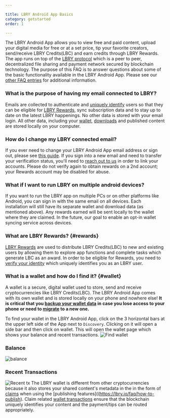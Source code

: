 ```yaml
---

title: LBRY Android App Basics
category: getstarted
order: 1

---
```


The LBRY Android App allows you to view free and paid content, upload your digital media for free or at a set price, tip your 
favorite creators, send/receive LBRY Credits(LBC) and earn credits through LBRY Rewards. The app runs on top of the 
[LBRY protocol](https://lbry.io/faq/what-is-lbry) which is a peer to peer, decentralized file sharing and payment 
network secured by blockchain technology. 
The purpose of this FAQ is to answer questions about some of the basic functionality available in the LBRY Android App. 
Please see our [other FAQ entries](https://lbry.io/faq) for additional information.

### What is the purpose of having my email connected to LBRY?

Emails are collected to authenticate and [uniquely identify](https://lbry.io/faq/identity-requirements) users so that they can 
be eligible for [LBRY Rewards](#rewards), sync subscription data and to stay up to date on the latest LBRY happenings. 
No other data is stored with your email login. All other data, including your [wallet](#wallet), [downloads](#data) 
and published content are stored locally on your computer.


### How do I change my LBRY connected email?

If you ever need to change your LBRY Android App email address or sign out, please see [this guide](https://lbry.io/faq/how-to-change-email). If you sign into a new email and need to transfer your verification status, you'll need to [reach out to us](mailto:help@lbryio) in order to link your accounts. Please do not verify again to obtain rewards on a 2nd account; your Rewards account may be disabled for abuse.


### What if I want to run LBRY on multiple android devices?

If you want to run the LBRY app on multiple PCs or on other platforms like Android, you can sign in with the same email 
on all devices. Each installation will still have its separate wallet and download data (as mentioned above). 
Any rewards earned will be sent locally to the wallet where they are claimed. In the future, our goal to enable an 
opt-in wallet syncing service across devices. 


### What are LBRY Rewards? {#rewards}

[LBRY Rewards](https://lbry.io/faq/rewards) are used to distribute LBRY Credits(LBC) to new and existing users by allowing 
them to explore app functions and complete tasks which generate LBC as an award. In order to be eligible for Rewards, 
you need to [verify your identity](https://lbry.io/faq/identity-requirements) which uniquely identifies you as an LBRY user.





### What is a wallet and how do I find it? {#wallet}

A wallet is a secure, digital wallet used to store, send and receive cryptocurrencies like LBRY Credits(LBC). 
The LBRY Android App comes with its own wallet and is stored locally on your phone and nowhere else! 
**It is critical that you [backup your wallet data](https://lbry.io/faq/how-to-backup-wallet) in case you lose access
to your phone or need to [migrate](https://lbry.io/faq/backup-data) to a new one.**



To find your wallet in the LBRY Android App, click on the 3 horizontal bars at the upper left side of the App next to `Discovery`. Clicking on it will open a side bar and then click on wallet. This will open the wallet page which shows your balance and recent transactions.
![Find wallet](https://spee.ch/b3535b68750ad69c48566cb028c67d323d1fdeb9/walli.jpg)
### Balance
![balance](https://spee.ch/e7f125b643e30f8bac2d8c4657bc14874a60e25e/WALLETADD1.jpg)
### Recent Transactions
![Recent tx](https://spee.ch/daa89fcca6411ad2505cdc6e092fcaf4f22f4802/recent1.jpg)
The LBRY wallet is different from other cryptocurrencies because it also stores your shared content's metadata in the 
in the form of [claims](https://lbry.io/faq/naming) when using the [publishing features]((https://lbry.io/faq/how-to-publish). Claim related [wallet transactions](https://lbry.io/faq/transaction-types) ensure that the blockchain uniquely identifies your content and the payment/tips can be routed appropriately.
